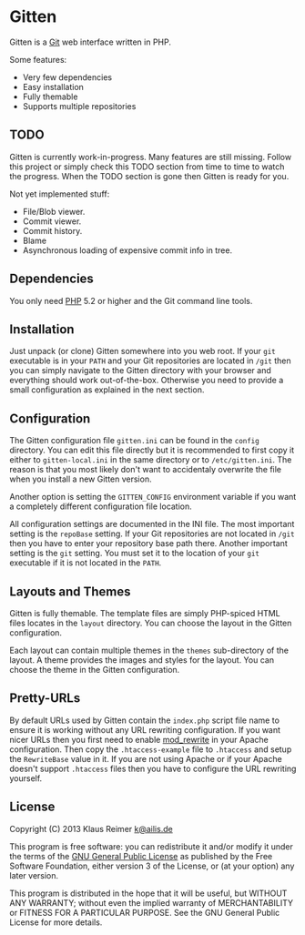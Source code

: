 Gitten
======

Gitten is a [Git](http://git-scm.com/) web interface written in PHP.

Some features:

* Very few dependencies
* Easy installation
* Fully themable
* Supports multiple repositories


## TODO

Gitten is currently work-in-progress. Many features are still missing.
Follow this project or simply check this TODO section from time to time to
watch the progress. When the TODO section is gone then Gitten is ready for
you.

Not yet implemented stuff:

* File/Blob viewer.
* Commit viewer.
* Commit history.
* Blame
* Asynchronous loading of expensive commit info in tree.


## Dependencies

You only need [PHP](http://www.php.net/) 5.2 or higher and the Git command
line tools.


## Installation

Just unpack (or clone) Gitten somewhere into you web root. If your `git`
executable is in your `PATH` and your Git repositories are located in `/git`
then you can simply navigate to the Gitten directory with your browser and
everything should work out-of-the-box.  Otherwise you need to provide a
small configuration as explained in the next section.


## Configuration

The Gitten configuration file `gitten.ini` can be found in the `config`
directory.  You can edit this file directly but it is recommended to first
copy it either to `gitten-local.ini` in the same directory or to
`/etc/gitten.ini`.  The reason is that you most likely don't want to
accidentaly overwrite the file when you install a new Gitten version.

Another option is setting the `GITTEN_CONFIG` environment variable if you
want a completely different configuration file location.

All configuration settings are documented in the INI file. The most
important setting is the `repoBase` setting.  If your Git repositories are
not located in `/git` then you have to enter your repository base path
there.  Another important setting is the `git` setting.  You must set it to
the location of your `git` executable if it is not located in the `PATH`.


## Layouts and Themes

Gitten is fully themable. The template files are simply PHP-spiced HTML
files locates in the `layout` directory.  You can choose the layout in the
Gitten configuration.

Each layout can contain multiple themes in the `themes` sub-directory of the
layout.  A theme provides the images and styles for the layout.  You can
choose the theme in the Gitten configuration.


## Pretty-URLs

By default URLs used by Gitten contain the `index.php` script file name to
ensure it is working without any URL rewriting configuration.  If you want
nicer URLs then you first need to enable
[mod_rewrite](http://httpd.apache.org/docs/current/mod/mod_rewrite.html) in
your Apache configuration.  Then copy the `.htaccess-example` file to
`.htaccess` and setup the `RewriteBase` value in it.  If you are not using
Apache or if your Apache doesn't support `.htaccess` files then you have to
configure the URL rewriting yourself.


## License

Copyright (C) 2013 Klaus Reimer <k@ailis.de>

This program is free software: you can redistribute it and/or modify it
under the terms of the [GNU General Public
License](http://www.gnu.org/licenses/gpl.html) as published by the Free
Software Foundation, either version 3 of the License, or (at your option)
any later version.

This program is distributed in the hope that it will be useful, but WITHOUT
ANY WARRANTY; without even the implied warranty of MERCHANTABILITY or
FITNESS FOR A PARTICULAR PURPOSE.  See the GNU General Public License for
more details.
